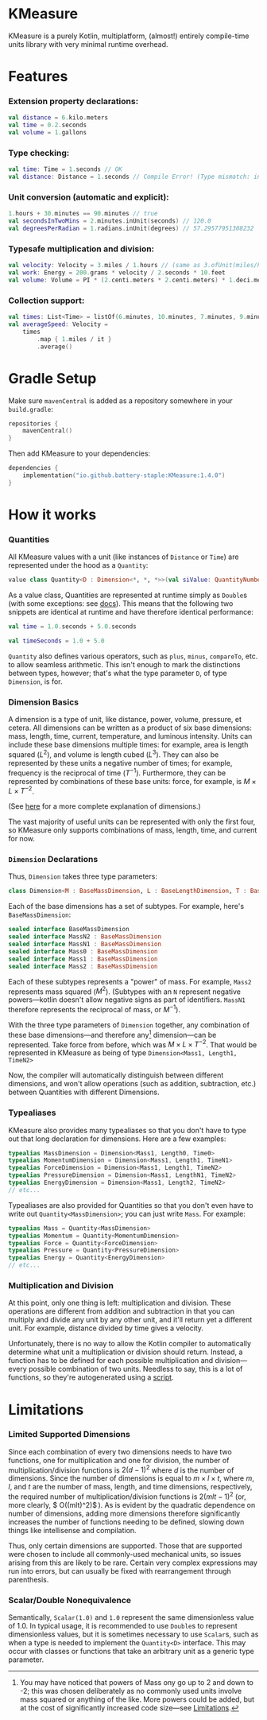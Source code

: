 # KMeasure
KMeasure is a purely Kotlin, multiplatform, (almost!) entirely compile-time units library with very minimal runtime overhead.

# Features
### Extension property declarations:
```kotlin
val distance = 6.kilo.meters
val time = 0.2.seconds
val volume = 1.gallons
```
### Type checking:
```kotlin
val time: Time = 1.seconds // OK
val distance: Distance = 1.seconds // Compile Error! (Type mismatch: inferred type is Time but Distance was expected)
```
### Unit conversion (automatic and explicit):
```kotlin
1.hours + 30.minutes == 90.minutes // true
val secondsInTwoMins = 2.minutes.inUnit(seconds) // 120.0
val degreesPerRadian = 1.radians.inUnit(degrees) // 57.29577951308232
```
### Typesafe multiplication and division:
```kotlin
val velocity: Velocity = 3.miles / 1.hours // (same as 3.ofUnit(miles/hours))
val work: Energy = 200.grams * velocity / 2.seconds * 10.feet
val volume: Volume = PI * (2.centi.meters * 2.centi.meters) * 1.deci.meters
```
### Collection support:
```kotlin
val times: List<Time> = listOf(6.minutes, 10.minutes, 7.minutes, 9.minutes)
val averageSpeed: Velocity =
    times
        .map { 1.miles / it }
        .average()
```

# Gradle Setup
Make sure `mavenCentral` is added as a repository somewhere in your `build.gradle`:
```kotlin
repositories {
    mavenCentral()
}
```
Then add KMeasure to your dependencies:
```kotlin
dependencies {
    implementation("io.github.battery-staple:KMeasure:1.4.0")
}
```

# How it works
### Quantities
All KMeasure values with a unit (like instances of `Distance` or `Time`) are represented
under the hood as a `Quantity`:
```kotlin
value class Quantity<D : Dimension<*, *, *>>(val siValue: QuantityNumber) : Comparable<Quantity<D>> { /* body omitted */ }
```
As a value class, Quantities are represented at runtime simply as `Double`s (with some exceptions: see [docs](https://kotlinlang.org/docs/inline-classes.html#representation)).
This means that the following two snippets are identical at runtime and have therefore identical performance:
```kotlin
val time = 1.0.seconds + 5.0.seconds
```
```kotlin
val timeSeconds = 1.0 + 5.0
```
`Quantity` also defines various operators, such as `plus`, `minus`, `compareTo`, etc. to allow seamless arithmetic.
This isn't enough to mark the distinctions between types, however; that's what the type parameter `D`,
of type `Dimension`, is for.

### Dimension Basics
A dimension is a type of unit, like distance, power, volume, pressure, et cetera.
All dimensions can be written as a product of six base dimensions:
mass, length, time, current, temperature, and luminous intensity.
Units can include these base dimensions multiple times: for example,
area is length squared ($L^2$), and volume is length cubed ($L^3$).
They can also be represented by these units a negative number of times; for example,
frequency is the reciprocal of time ($T^{-1}$).
Furthermore, they can be represented by combinations of these base units:
force, for example, is $M \times L \times T^{-2}$.

(See [here](https://en.wikipedia.org/wiki/Dimensional_analysis) for a more complete explanation of dimensions.)

The vast majority of useful units can be represented with only the first four,
so KMeasure only supports combinations of mass, length, time, and current for now.

### `Dimension` Declarations
Thus, `Dimension` takes three type parameters:
```kotlin
class Dimension<M : BaseMassDimension, L : BaseLengthDimension, T : BaseTimeDimension> private constructor()
```
Each of the base dimensions has a set of subtypes. For example, here's `BaseMassDimension`:
```kotlin
sealed interface BaseMassDimension
sealed interface MassN2 : BaseMassDimension
sealed interface MassN1 : BaseMassDimension
sealed interface Mass0 : BaseMassDimension
sealed interface Mass1 : BaseMassDimension
sealed interface Mass2 : BaseMassDimension
```
Each of these subtypes represents a "power" of mass. For example, `Mass2` represents mass squared ($M^2$).
(Subtypes with an `N` represent negative powers—kotlin doesn't allow negative signs as part of identifiers.
`MassN1` therefore represents the reciprocal of mass, or $M^{-1}$).

With the three type parameters of `Dimension` together, any combination of these base
dimensions—and therefore any[^1] dimension—can be represented.
Take force from before, which was $M \times L \times T^{-2}$.
That would be represented in KMeasure as being of type `Dimension<Mass1, Length1, TimeN2>`

Now, the compiler will automatically distinguish between different dimensions, and won't allow
operations (such as addition, subtraction, etc.) between Quantities with different Dimensions.

[^1]: You may have noticed that powers of Mass ony go up to 2 and down to -2; this was chosen deliberately
as no commonly used units involve mass squared or anything of the like. More powers could be added,
but at the cost of significantly increased code size—see [Limitations](#Limitations).
### Typealiases
KMeasure also provides many typealiases so that you don't have to type out that long declaration for dimensions.
Here are a few examples:
```kotlin
typealias MassDimension = Dimension<Mass1, Length0, Time0>
typealias MomentumDimension = Dimension<Mass1, Length1, TimeN1>
typealias ForceDimension = Dimension<Mass1, Length1, TimeN2>
typealias PressureDimension = Dimension<Mass1, LengthN1, TimeN2>
typealias EnergyDimension = Dimension<Mass1, Length2, TimeN2>
// etc...
```
Typealiases are also provided for Quantities so that you don't even have to write out `Quantity<MassDimension>`;
you can just write `Mass`. For example:
```kotlin
typealias Mass = Quantity<MassDimension>
typealias Momentum = Quantity<MomentumDimension>
typealias Force = Quantity<ForceDimension>
typealias Pressure = Quantity<PressureDimension>
typealias Energy = Quantity<EnergyDimension>
// etc...
```

### Multiplication and Division
At this point, only one thing is left: multiplication and division.
These operations are different from addition and subtraction in that you can multiply and divide
any unit by any other unit, and it'll return yet a different unit.
For example, distance divided by time gives a velocity.

Unfortunately, there is no way to allow the Kotlin compiler to automatically determine what unit
a multiplication or division should return. Instead, a function has to be defined for each
possible multiplication and division—every possible combination of two units.
Needless to say, this is a lot of functions, so they're autogenerated using a [script](codegen/multiplicationDivision.main.kts).

# Limitations
### Limited Supported Dimensions
Since each combination of every two dimensions needs to have two functions,
one for multiplication and one for division, the number of multiplication/division functions is
$2(d-1)^2$ where $d$ is the number of dimensions. Since the number of dimensions is equal to
$m \times l \times t$, where $m$, $l$, and $t$ are the number of mass, length, and time dimensions, respectively,
the required number of multiplication/division functions is $2(mlt-1)^2$ (or, more clearly,
$ O((mlt)^2)$ ). As is evident by the quadratic dependence on number of dimensions, adding more dimensions therefore significantly increases
the number of functions needing to be defined, slowing down things like intellisense and compilation.

Thus, only certain dimensions are supported. Those that are supported were chosen to include all commonly-used
mechanical units, so issues arising from this are likely to be rare. Certain very complex expressions
may run into errors, but can usually be fixed with rearrangement through parenthesis.

### Scalar/Double Nonequivalence
Semantically, `Scalar(1.0)` and `1.0` represent the same dimensionless value of 1.0.
In typical usage, it is recommended to use `Double`s to represent dimensionless values,
but it is sometimes necessary to use `Scalar`s, such as when a type is needed to implement
the `Quantity<D>` interface. This may occur with classes or functions that take
an arbitrary unit as a generic type parameter.
